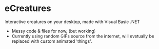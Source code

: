 # eCreatures
Interactive creatures on your desktop, made with Visual Basic .NET

- Messy code & files for now, (but working)
- Currently using random GIFs source from the internet, will evetually be replaced with custom animated 'things'.
